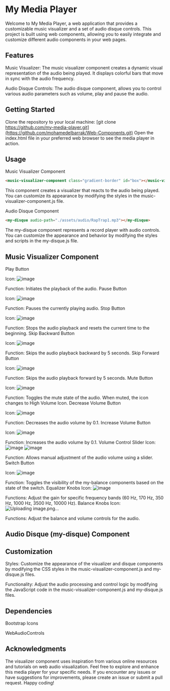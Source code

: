 # My Media Player
Welcome to My Media Player, a web application that provides a customizable music visualizer and a set of audio disque controls. This project is built using web components, allowing you to easily integrate and customize different audio components in your web pages.

## Features
Music Visualizer: The music visualizer component creates a dynamic visual representation of the audio being played. It displays colorful bars that move in sync with the audio frequency.

Audio Disque Controls: The audio disque component, allows you to control various audio parameters such as volume, play and pause the audio.

## Getting Started
Clone the repository to your local machine:
[git clone https://github.com/my-media-player.git](https://github.com/mohamedelbarrak/Web-Components.git)
Open the index.html file in your preferred web browser to see the media player in action.

## Usage
Music Visualizer Component
````html
<music-visualizer-component class="gradient-border" id="box"></music-visualizer-component>
````
This component creates a visualizer that reacts to the audio being played. You can customize its appearance by modifying the styles in the music-visualizer-component.js file.

Audio Disque Component
````html
<my-disque audio-path="./assets/audio/RapTrap1.mp3"></my-disque>
````
The my-disque component represents a record player with audio controls. You can customize the appearance and behavior by modifying the styles and scripts in the my-disque.js file.

## Music Visualizer Component
Play Button

Icon: ![image](https://github.com/mohamedelbarrak/Web-Components/assets/66890099/40d36350-c5d9-4aa7-91e9-2b37b101b08f)

Function: Initiates the playback of the audio.
Pause Button

Icon: ![image](https://github.com/mohamedelbarrak/Web-Components/assets/66890099/9d021f1b-3e82-43c0-a22d-7706b4fd6a78)

Function: Pauses the currently playing audio.
Stop Button

Icon: ![image](https://github.com/mohamedelbarrak/Web-Components/assets/66890099/c5b6c034-f481-4fc7-b9ec-00895bb6c7c4)

Function: Stops the audio playback and resets the current time to the beginning.
Skip Backward Button

Icon: ![image](https://github.com/mohamedelbarrak/Web-Components/assets/66890099/d68170e7-99ee-4dd4-9e51-97ad3c42f931)

Function: Skips the audio playback backward by 5 seconds.
Skip Forward Button

Icon: ![image](https://github.com/mohamedelbarrak/Web-Components/assets/66890099/e10aa27c-e856-48bd-8e24-588f88f6fa01)

Function: Skips the audio playback forward by 5 seconds.
Mute Button

Icon: ![image](https://github.com/mohamedelbarrak/Web-Components/assets/66890099/56f75b3e-4d2a-40ba-a20c-7d6a601c7e46)

Function: Toggles the mute state of the audio. When muted, the icon changes to High Volume Icon.
Decrease Volume Button

Icon: ![image](https://github.com/mohamedelbarrak/Web-Components/assets/66890099/141e1835-099c-48dd-a021-1394b9e75812)

Function: Decreases the audio volume by 0.1.
Increase Volume Button

Icon: ![image](https://github.com/mohamedelbarrak/Web-Components/assets/66890099/dd008746-739c-47d1-9a51-5169c2208569)

Function: Increases the audio volume by 0.1.
Volume Control Slider
Icon: ![image](https://github.com/mohamedelbarrak/Web-Components/assets/66890099/f46322a6-44bb-409e-a23e-cae3902e5762)
![image](https://github.com/mohamedelbarrak/Web-Components/assets/66890099/75656288-8492-4718-b61f-be767e8a61ac)

Function: Allows manual adjustment of the audio volume using a slider.
Switch Button

Icon: ![image](https://github.com/mohamedelbarrak/Web-Components/assets/66890099/f251855c-3a6b-47cc-99f0-e5896255b91c)

Function: Toggles the visibility of the my-balance components based on the state of the switch.
Equalizer Knobs
Icon: ![image](https://github.com/mohamedelbarrak/Web-Components/assets/66890099/a9be86af-792f-4d0f-91f4-30b2bb4a8539)

Functions: Adjust the gain for specific frequency bands (60 Hz, 170 Hz, 350 Hz, 1000 Hz, 3500 Hz, 10000 Hz).
Balance Knobs
Icon: ![Uploading image.png…]()

Functions: Adjust the balance and volume controls for the audio.

## Audio Disque (my-disque) Component

## Customization
Styles: Customize the appearance of the visualizer and disque components by modifying the CSS styles in the music-visualizer-component.js and my-disque.js files.

Functionality: Adjust the audio processing and control logic by modifying the JavaScript code in the music-visualizer-component.js and my-disque.js files.

## Dependencies
Bootstrap Icons

WebAudioControls

## Acknowledgments
The visualizer component uses inspiration from various online resources and tutorials on web audio visualization.
Feel free to explore and enhance this media player for your specific needs. If you encounter any issues or have suggestions for improvements, please create an issue or submit a pull request. Happy coding!
